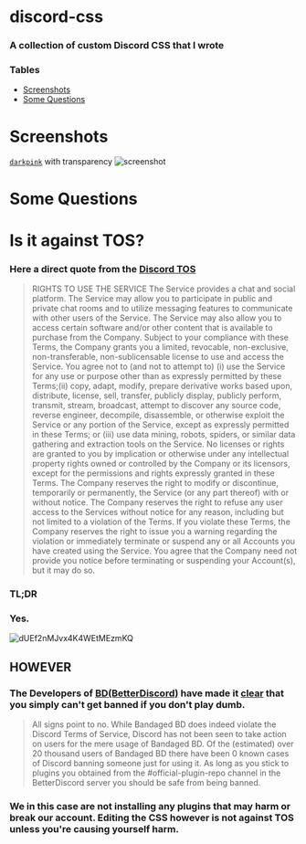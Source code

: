# discord-css
### A collection of custom Discord CSS that I wrote

### Tables
- [Screenshots](#screenshots)
- [Some Questions](#some-questions)

# Screenshots

[`darkpink`](https://github.com/antomuto4/discord-css/blob/main/css/darkpink.css) with transparency
![screenshot](https://user-images.githubusercontent.com/56132390/101929966-ce4b9780-3bd7-11eb-9de2-6812598a64e9.png)


# Some Questions

# Is it against TOS?

### Here a direct quote from the [Discord TOS](https://discord.com/terms)
> RIGHTS TO USE THE SERVICE
The Service provides a chat and social platform. The Service may allow you to participate in public and private chat rooms and to utilize messaging features to communicate with other users of the Service. The Service may also allow you to access certain software and/or other content that is available to purchase from the Company. Subject to your compliance with these Terms, the Company grants you a limited, revocable, non-exclusive, non-transferable, non-sublicensable license to use and access the Service. You agree not to (and not to attempt to) (i) use the Service for any use or purpose other than as expressly permitted by these Terms;(ii) copy, adapt, modify, prepare derivative works based upon, distribute, license, sell, transfer, publicly display, publicly perform, transmit, stream, broadcast, attempt to discover any source code, reverse engineer, decompile, disassemble, or otherwise exploit the Service or any portion of the Service, except as expressly permitted in these Terms; or (iii) use data mining, robots, spiders, or similar data gathering and extraction tools on the Service. No licenses or rights are granted to you by implication or otherwise under any intellectual property rights owned or controlled by the Company or its licensors, except for the permissions and rights expressly granted in these Terms.
The Company reserves the right to modify or discontinue, temporarily or permanently, the Service (or any part thereof) with or without notice. The Company reserves the right to refuse any user access to the Services without notice for any reason, including but not limited to a violation of the Terms. If you violate these Terms, the Company reserves the right to issue you a warning regarding the violation or immediately terminate or suspend any or all Accounts you have created using the Service. You agree that the Company need not provide you notice before terminating or suspending your Account(s), but it may do so.

### TL;DR

### Yes.

![dUEf2nMJvx4K4WEtMEzmKQ](https://user-images.githubusercontent.com/56132390/104031097-9a5e9480-51cc-11eb-9fad-b29803e050b4.jpeg)

## HOWEVER

### The Developers of [BD(BetterDiscord)](https://betterdiscord.net) have made it [clear](https://0x71.cc/bd/guide/#ban) that you simply can't get banned if you don't play dumb.

> All signs point to no.
While Bandaged BD does indeed violate the Discord Terms of Service, Discord has not been seen to take action on users for the mere usage of Bandaged BD.
Of the (estimated) over 20 thousand users of Bandaged BD there have been 0 known cases of Discord banning someone just for using it.
As long as you stick to plugins you obtained from the #official-plugin-repo channel in the BetterDiscord server you should be safe from being banned. 

### We in this case are not installing any plugins that may harm or break our account. Editing the CSS however is not against TOS unless you're causing yourself harm.
